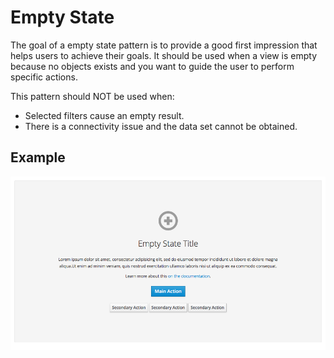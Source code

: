 # Empty State

The goal of a empty state pattern is to provide a good first impression that helps users to achieve their goals. It should be used when a view is empty because no objects exists and you want to guide the user to perform specific actions.

This pattern should NOT be used when:

- Selected filters cause an empty result.
- There is a connectivity issue and the data set cannot be obtained.

## Example

![Empty State pattern](img/empty-state-html.png)
